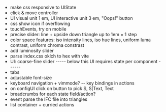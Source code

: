 - make css responsive to UIState
- click & move controller
- UI visual unit 1 em, UI interactive unit 3 em, "Oops!" button
- css show icon if overflowing
- touchEvents, try on mobile
- precise slider: line + upside down triangle up to 1em = 1 step
- color space features: iso intensity lines, iso hue lines, uniform luma contrast, uniform chroma constrast
- add luminosity slider
- parse index.css oklch to hex with vite
- UI: coarse-fine slider
----- below this UI requires state per component ------
- tabs
- adjustable font-size
- keyboard navigation + vimmode? -- key bindings in actions
- on configUI click on button to pick S, S|Text, Text
- breadcrumbs for each state field/action?
- event parse the IFC file into triangles
- list container + curried actions


